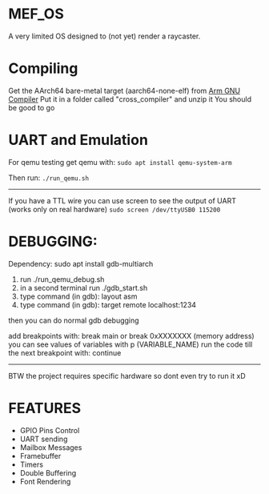 # MEF_OS

A very limited OS designed to (not yet) render a raycaster.

# Compiling
Get the AArch64 bare-metal target (aarch64-none-elf) from [Arm GNU Compiler](https://developer.arm.com/downloads/-/gnu-a)
Put it in a folder called "cross_compiler" and unzip it 
You should be good to go

# UART and Emulation

For qemu testing get qemu with:
```sudo apt install qemu-system-arm```

Then run:
```./run_qemu.sh```

---
If you have a TTL wire you can use screen to see the output of UART (works only on real hardware)
```sudo screen /dev/ttyUSB0 115200```

# DEBUGGING:
Dependency:
sudo apt install gdb-multiarch

1. run ./run_qemu_debug.sh
2. in a second terminal run ./gdb_start.sh
3. type command (in gdb): layout asm
4. type command (in gdb): target remote localhost:1234

then you can do normal gdb debugging

add breakpoints with: break main or break 0xXXXXXXX (memory address)
you can see values of variables with p (VARIABLE_NAME)
run the code till the next breakpoint with: continue

---
BTW the project requires specific hardware so dont even try to run it xD


# FEATURES
- GPIO Pins Control 
- UART sending 
- Mailbox Messages
- Framebuffer
- Timers
- Double Buffering
- Font Rendering


